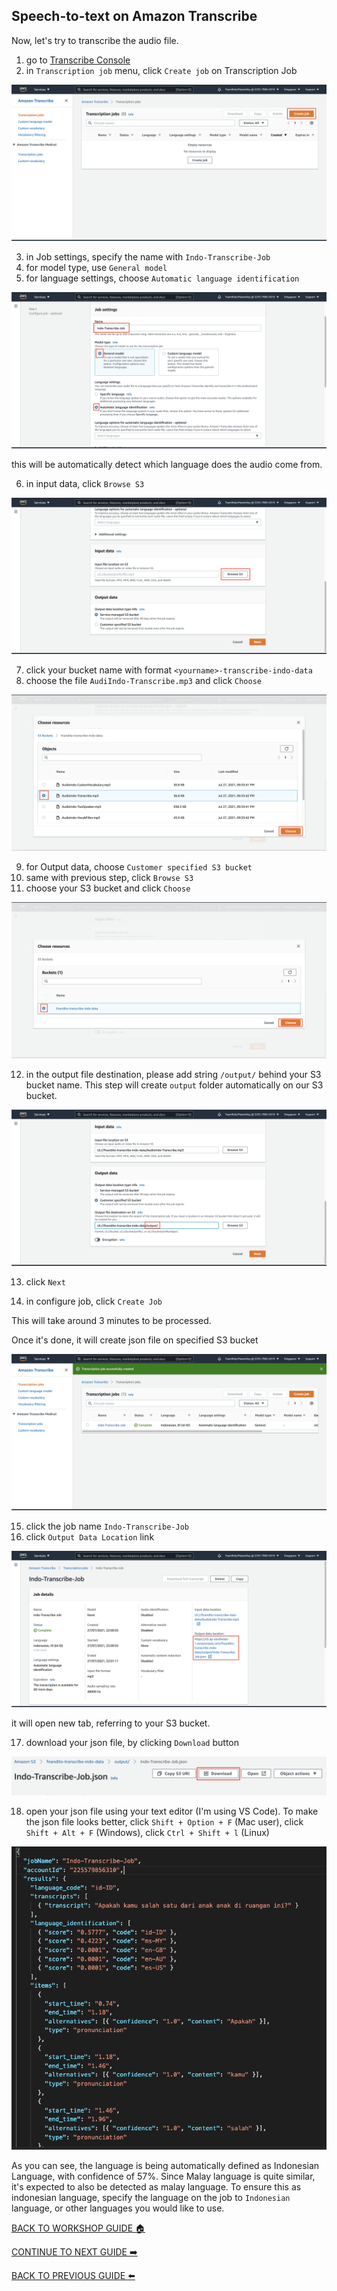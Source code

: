 ## Speech-to-text on Amazon Transcribe

Now, let's try to transcribe the audio file.

1. go to [Transcribe Console](https://ap-southeast-1.console.aws.amazon.com/transcribe/home?region=ap-southeast-1)
2. in `Transcription job` menu, click `Create job` on Transcription Job

![](../images/Transcribe/2.png)


3. in Job settings, specify the name with `Indo-Transcribe-Job`
4. for model type, use `General model`
5. for language settings, choose `Automatic language identification`

![](../images/Transcribe/5.png)


this will be automatically detect which language does the audio come from.

6. in input data, click `Browse S3`

![](../images/Transcribe/6.png)


7. click your bucket name with format `<yourname>-transcribe-indo-data`
8. choose the file `AudiIndo-Transcribe.mp3` and click `Choose`

![](../images/Transcribe/8.png)


9. for Output data, choose `Customer specified S3 bucket`
10. same with previous step, click `Browse S3`
11. choose your S3 bucket and click `Choose`

![](../images/Transcribe/11.png)


12. in the output file destination, please add string `/output/` behind your S3 bucket name. This step will create `output` folder automatically on our S3 bucket.

![](../images/Transcribe/12.png)


13. click `Next`

14. in configure job, click `Create Job`

This will take around 3 minutes to be processed.

Once it's done, it will create json file on specified S3 bucket

![](../images/Transcribe/14.png)


15. click the job name `Indo-Transcribe-Job`
16. click `Output Data Location` link

![](../images/Transcribe/16.png)


it will open new tab, referring to your S3 bucket.

17. download your json file, by clicking `Download` button

![](../images/Transcribe/17.png)


18. open your json file using your text editor (I'm using VS Code). To make the json file looks better, click `Shift + Option + F` (Mac user), click `Shift + Alt + F` (Windows), click `Ctrl + Shift + l` (Linux)

![](../images/Transcribe/18.png)


As you can see, the language is being automatically defined as Indonesian Language, with confidence of 57%. Since Malay language is quite similar, it's expected to also be detected as malay language. To ensure this as indonesian language, specify the language on the job to `Indonesian` language, or other languages you would like to use.

[BACK TO WORKSHOP GUIDE :house:](../README.md)

[CONTINUE TO NEXT GUIDE :arrow_right:](CustomVocab.md)

[BACK TO PREVIOUS GUIDE :arrow_left:](DataSource.md)
